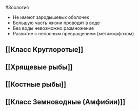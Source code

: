 #Зоология 
- Не имеют зародышевых оболочек
- Большую часть жизни проводят в воде
- Без воды невозможно размножение 
- Развитие с неполным превращением (метаморфозом)
## [[Класс Круглоротые]]
## [[Хрящевые рыбы]]
## [[Костные рыбы]]
## [[Класс Земноводные (Амфибии)]]